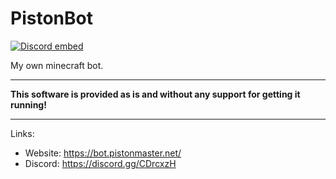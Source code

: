 # PistonBot

[![Discord embed](https://discordapp.com/api/guilds/739784741124833301/embed.png)](https://discord.gg/CDrcxzH)

My own minecraft bot.

---

**This software is provided as is and without any support for getting it running!**

---

Links:

* Website: https://bot.pistonmaster.net/
* Discord: https://discord.gg/CDrcxzH

